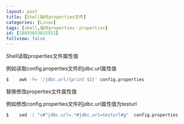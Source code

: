 ```yaml
---
layout: post
title: [Shell操作properties文件]
categories: [Linux]
tags: [shell,操作properties：properties]
id: [18855653015552]
fullview: false
---
```


Shell读取properties文件属性值

例如读取config.properties文件的jdbc.url属性值

```bash
$    awk -F= '/jdbc.url/{print $2}' config.properties
```

替换修改properties文件属性值

例如修改config.properties文件的jdbc.url属性值为testurl

```bash
$    sed -i "s#^jdbc.url=.*#jdbc.url=testurl#g"  config.properties
```


